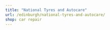 ```yaml
---
title: "National Tyres and Autocare"
url: /edinburgh/national-tyres-and-autocare/
shop: car repair
---
```

